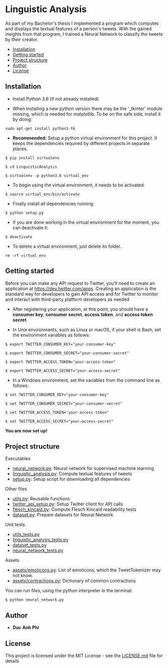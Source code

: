 # Linguistic Analysis

As part of my Bachelor's thesis I implemented a program which computes
and displays the textual features of a person's tweets. With the gained
insights from that program, I trained a Neural Network to classify the
tweets by their creator.


- [Installation](#installation)
- [Getting started](#getting-started)
- [Project structure](#project-structure)
- [Author](#author)
- [License](#license)

## Installation
* Install Python 3.6 (if not already installed)

* When installing a new python version there may be the '_tkinter' module missing, which is needed for matplotlib. To be on the safe side, install it by doing:

```
sudo apt-get install python3-tk
```

* **Recommended:**
Setup a python virtual environment for this project. It keeps the dependencies required by different projects in separate places.

```
$ pip install virtualenv

$ cd LinguisticAnalysis

$ virtualenv -p python3.6 virtual_env
```
* To begin using the virtual environment, it needs to be activated:

```
$ source virtual_env/bin/activate
```

* Finally install all dependencies running:

```
$ python setup.py
```

* If you are done working in the virtual environment for the moment, you can deactivate it:

```
$ deactivate
```

* To delete a virtual environment, just delete its folder.

```
rm -rf virtual_env
```

## Getting started

Before you can make any API request to Twitter, you’ll need to create an application at
https://dev.twitter.com/apps. Creating an application is the standard way for developers
to gain API access and for Twitter to monitor and interact with third-party platform developers
as needed

* After registering your application, at this point, you
should have a **consumer key**, **consumer secret**, **access token**, and **access token secret**.


* In Unix environments, such as Linux or macOS, if your shell is Bash, set the
environment variables as follows:

```
$ export TWITTER_CONSUMER_KEY="your-consumer-key"

$ export TWITTER_CONSUMER_SECRET="your-consumer-secret"

$ export TWITTER_ACCESS_TOKEN="your-access-token"

$ export TWITTER_ACCESS_SECRET="your-access-secret"

```

* In a Windows environment, set the variables from the command line as follows:

```
$ set TWITTER_CONSUMER_KEY="your-consumer-key"

$ set TWITTER_CONSUMER_SECRET="your-consumer-secret"

$ set TWITTER_ACCESS_TOKEN="your-access-token"

$ set TWITTER_ACCESS_SECRET="your-access-secret"
```

**You are now set up!**

## Project structure

Executables

* [neural_network.py](neural_network.py): Neural network for supervised machine learning
* [linguistic_analysis.py](linguistic_analysis.py): Compute textual features of tweets
* [setup.py](setup.py): Setup script for downloading all dependencies

Other files

* [utils.py](utils.py): Reusable functions
* [twitter_api_setup.py](twitter_api_setup.py): Setup Twitter client for API calls
* [flesch_kincaid.py](flesch_kincaid.py): Compute Flesch Kincaid readability tests
* [dataset.py](dataset.py): Prepare datasets for Neural Network

Unit tests

* [utils_tests.py](utils.tests.py)
* [linguistic_analysis_tests.py](linguistic_analysis_tests.py)
* [dataset_tests.py](dataset_tests.py)
* [neural_network_tests.py](neural_network_tests.py)

Assets

* [assets/emoticons.py](assets/emoticons.py): List of emoticons, which the TweetTokenizer may not know.
* [assets/contractions.py](assets/contractions.py): Dictionary of common contractions

You can run files, using the python interpreter in the terminal:

```
$ python neural_network.py
```

## Author

* **Duc Anh Phi**

## License

This project is licensed under the MIT License - see the [LICENSE.md](LICENSE.md) file for details
